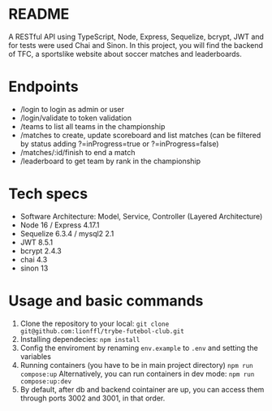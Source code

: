 # README
A RESTful API using TypeScript, Node, Express, Sequelize, bcrypt, JWT and for tests were used Chai and Sinon. In this project, you will find the backend of TFC, a sportslike website about soccer matches and leaderboards.

# Endpoints
* /login to login as admin or user
* /login/validate to token validation
* /teams to list all teams in the championship
* /matches to create, update scoreboard and list matches (can be filtered by status adding ?=inProgress=true or ?=inProgress=false)
* /matches/:id/finish to end a match
* /leaderboard to get team by rank in the championship


# Tech specs
* Software Architecture: Model, Service, Controller (Layered Architecture)
* Node 16 / Express 4.17.1
* Sequelize 6.3.4 / mysql2 2.1
* JWT 8.5.1
* bcrypt 2.4.3
* chai 4.3
* sinon 13

# Usage and basic commands
1) Clone the repository to your local: 
`git clone git@github.com:lionffl/trybe-futebol-club.git`
2) Installing dependecies:
`npm install`
3) Config the enviroment by renaming `env.example` to `.env` and setting the variables
4) Running containers (you have to be in main project directory)
`npm run compose:up`
Alternatively, you can run containers in dev mode:
`npm run compose:up:dev`
5) By default, after db and backend cointainer are up, you can access them through ports 3002 and 3001, in that order.
